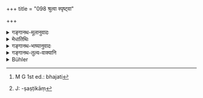 +++
title = "098 श्रुत्वा स्पृष्ट्वा"

+++

<details><summary>गङ्गानथ-मूलानुवादः</summary>

That man is to be known as having subjugated his sense-organs, who, on having heard, or touched, or seen, or tasted, or smelt, anything, neither rejoices nor grieves.—(98)
</details>

<details><summary>मेधातिथिः</summary>

**श्रुत्वा** वंशगीतादिध्वनिम्, "त्वं बृहस्पतिः" इत्यादिवचनं श्रुत्वा, **न** **हृष्यति** । रूक्षपरुषाक्रोशवाचः श्रुत्वा **न ग्लायति,** न मनोदुःखं भजति[^२९९] । ग्लानिः खेदः । **स्पृष्ट्वा** राङ्कवकौशेयादिवस्त्रम् अजलोमकुतपं च समत्वेनानुभवति । एवं सुवेषतरुणीजननटप्रेक्षासु शत्रुदर्शने च समः । बहुघृतं क्षीरषष्टिकान्[^३००] कोद्रवांश् च समं भोजने । देवदारुतैलं कर्पूरादि च तुल्यं जिघ्रतः । तथा कर्तव्यं यथा केवलैर् मानसैः सुखदुःखैर् न स्पृश्यते । एवं तेन जितानीन्द्रियाणि भवन्ति । न त्व् अप्रवृत्त्यैव । इयत्पर्यन्तः संयमः आश्रयणीयः ॥ २.९८ ॥


[^३००]:
     J: -ṣaṣṭikāṃ


[^२९९]:
     M G 1st ed.: bhajati

_<u>ननु</u> च ब्रह्मचारिणा स्त्रीसंबन्धो यत्नेन वर्ज्यः, संस्कृतभिक्षालाभस् तु किम् इति निषिध्यते । अत आह_ ।[^३०१]
</details>

<details><summary>गङ्गानथ-भाष्यानुवादः</summary>

‘*Having heard*,’—such things as the sound of the flute, singing, etc., or such flattering words as ‘you are Bṛhaspati himself,’—‘*does not rejoice*.’

‘*Does not grieve*’—does not suffer mental sorrow; ‘*grief*’ means sorrow.

‘*Having touched*’;—such things as garments made of the hair of the
*Raṅku* deer, or of silk, or of the wool of sheep and goats, he touches
with equal feelings. Similarly he has exactly the same feelings in regard to the sight of beautiful young women or of enemies; he eats with equal feelings food cooked with plenty of butter and milk, as well as coarse *rava* grains; he has the same feelings when smelling such things as the oil of *Devadāru* and the oil of camphor, etc.

The man should behave so that he is not touched by mental joy or sorrow; it is thus that his organs become subjugated; and not by mere inactivity. So that restraint should be practised up to the said point.—(98)

*Objection*—“Contact with women alone having been prohibited for the
Religions Student, why should the taking of nicely cooked food received in alms be prohibited for him?”

In answer to this we have this next verse:—
</details>

<details><summary>गङ्गानथ-तुल्य-वाक्यानि</summary>

*Śaṅkha-smṛti* (7. 8-9).—‘One should never mind it—whether his body is
smeared with sandal-paste, or ripped by an axe, or he attains prosperity or adversity. Equally friendly towards all beings, looking equally upon gold and Upon a clod of earth, fixed in contemplative meditation, the Brāhmaṇa attains the highest state.’

*Viṣṇu-smṛti* (96. 23).—‘While one arm is being ripped with an axe and
another is being smeared with sandal-paint,—and while, on the one hand, he meets with prosperity, and on the other, with adversity,—he should not mind either.’

*Bhagavadgītā* (2. 57).—‘He who has no attachment to, anything, and on
meeting with happiness, neither rejoices nbr‘is grieved, his wisdom is firm.’

*Bhagavadgītā* (5. 20).—‘One should not rejoice on coming by happiness;
nor should he become ruffled on coming by unhappiness; he whose mind is firm, never deluded, he knows Brahman, and rests in Brahman.’
</details>

<details><summary>Bühler</summary>

098	That man may be considered to have (really) subdued his organs, who on hearing and touching and seeing, on tasting and smelling (anything) neither rejoices nor repines.
</details>
